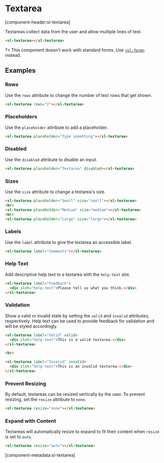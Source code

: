 # Textarea

[component-header:sl-textarea]

Textareas collect data from the user and allow multiple lines of text.

```html preview
<sl-textarea></sl-textarea>
```

?> This component doesn't work with standard forms. Use [`<sl-form>`](/components/form.md) instead.

## Examples

### Rows

Use the `rows` attribute to change the number of text rows that get shown.

```html preview
<sl-textarea rows="2"></sl-textarea>
```

### Placeholders

Use the `placeholder` attribute to add a placeholder.

```html preview
<sl-textarea placeholder="Type something"></sl-textarea>
```

### Disabled

Use the `disabled` attribute to disable an input.

```html preview
<sl-textarea placeholder="Textarea" disabled></sl-textarea>
```

### Sizes

Use the `size` attribute to change a textarea's size.

```html preview
<sl-textarea placeholder="Small" size="small"></sl-textarea>
<br>
<sl-textarea placeholder="Medium" size="medium"></sl-textarea>
<br>
<sl-textarea placeholder="Large" size="large"></sl-textarea>
```

### Labels

Use the `label` attribute to give the textarea an accessible label.

```html preview
<sl-textarea label="Comments"></sl-textarea>
```

### Help Text

Add descriptive help text to a textarea with the `help-text` slot.

```html preview
<sl-textarea label="Feedback">
  <div slot="help-text">Please tell us what you think.</div>
</sl-textarea>
```

### Validation

Show a valid or invalid state by setting the `valid` and `invalid` attributes, respectively. Help text can be used to provide feedback for validation and will be styled accordingly.

```html preview
<sl-textarea label="Valid" valid>
  <div slot="help-text">This is a valid textarea.</div>
</sl-textarea>

<br>

<sl-textarea label="Invalid" invalid>
  <div slot="help-text">This is an invalid textarea.</div>
</sl-textarea>
```

### Prevent Resizing

By default, textareas can be resized vertically by the user. To prevent resizing, set the `resize` attribute to `none`.

```html preview
<sl-textarea resize="none"></sl-textarea>
```

### Expand with Content

Textareas will automatically resize to expand to fit their content when `resize` is set to `auto`.

```html preview
<sl-textarea resize="auto"></sl-textarea>
```

[component-metadata:sl-textarea]
